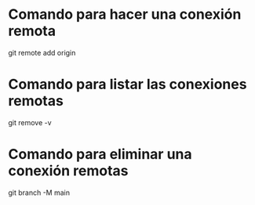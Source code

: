 # Comando para hacer una conexión remota

git remote add origin

# Comando para listar las conexiones remotas

git remove -v

# Comando para eliminar una conexión remotas

git branch -M main

